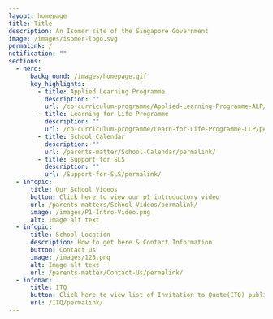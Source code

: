 ```yaml
---
layout: homepage
title: Title
description: An Isomer site of the Singapore Government
image: /images/isomer-logo.svg
permalink: /
notification: ""
sections:
  - hero:
      background: /images/homepage.gif
      key_highlights:
        - title: Applied Learning Programme
          description: ""
          url: /co-curriculum-programme/Applied-Learning-Programme-ALP/permalink/
        - title: Learning for Life Programme
          description: ""
          url: /co-curriculum-programme/Learn-for-Life-Programme-LLP/permalink/
        - title: School Calendar
          description: ""
          url: /parents-matter/School-Calendar/permalink/
        - title: Support for SLS
          description: ""
          url: /Support-for-SLS/permalink/
  - infopic:
      title: Our School Videos
      button: Click here to view our p1 introductory video
      url: /parents-matters/School-Videos/permalink/
      image: /images/P1-Intro-Video.png
      alt: Image alt text
  - infopic:
      title: School Location
      description: How to get here & Contact Information
      button: Contact Us
      image: /images/123.png
      alt: Image alt text
      url: /parents-matter/Contact-Us/permalink/
  - infobar:
      title: ITQ
      button: Click here to view list of Invitation to Quote(ITQ) published on GeBIZ.
      url: /ITQ/permalink/
---
```

